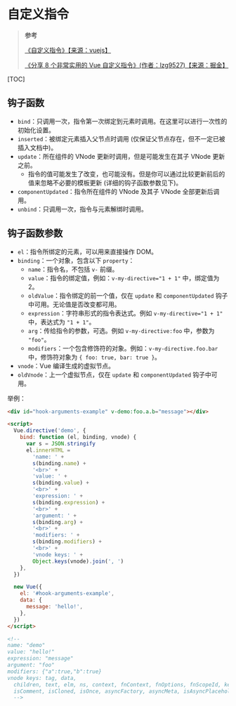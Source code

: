 # 自定义指令

> **参考**
>
> [《自定义指令》【来源：vuejs】](https://cn.vuejs.org/v2/guide/custom-directive.html)
>
> [《分享 8 个非常实用的 Vue 自定义指令》(作者：lzg9527)【来源：掘金】](https://juejin.cn/post/6906028995133833230)

[TOC]

## 钩子函数

- `bind`：只调用一次，指令第一次绑定到元素时调用。在这里可以进行一次性的初始化设置。
- `inserted`：被绑定元素插入父节点时调用 (仅保证父节点存在，但不一定已被插入文档中)。
- `update`：所在组件的 VNode 更新时调用，但是可能发生在其子 VNode 更新之前。
  - 指令的值可能发生了改变，也可能没有。但是你可以通过比较更新前后的值来忽略不必要的模板更新 (详细的钩子函数参数见下)。
- `componentUpdated`：指令所在组件的 VNode 及其子 VNode 全部更新后调用。
- `unbind`：只调用一次，指令与元素解绑时调用。

## 钩子函数参数

- `el`：指令所绑定的元素，可以用来直接操作 DOM。
- `binding`：一个对象，包含以下 `property`：
  - `name`：指令名，不包括 `v-` 前缀。
  - `value`：指令的绑定值，例如：`v-my-directive="1 + 1"` 中，绑定值为 2。
  - `oldValue`：指令绑定的前一个值，仅在 `update` 和 `componentUpdated` 钩子中可用。无论值是否改变都可用。
  - `expression`：字符串形式的指令表达式。例如 `v-my-directive="1 + 1"` 中，表达式为 `"1 + 1"`。
  - `arg`：传给指令的参数，可选。例如 `v-my-directive:foo` 中，参数为 `"foo"`。
  - `modifiers`：一个包含修饰符的对象。例如：`v-my-directive.foo.bar` 中，修饰符对象为 `{ foo: true, bar: true }`。
- `vnode`：Vue 编译生成的虚拟节点。
- `oldVnode`：上一个虚拟节点，仅在 `update` 和 `componentUpdated` 钩子中可用。

举例：

```html
<div id="hook-arguments-example" v-demo:foo.a.b="message"></div>

<script>
  Vue.directive('demo', {
    bind: function (el, binding, vnode) {
      var s = JSON.stringify
      el.innerHTML =
        'name: ' +
        s(binding.name) +
        '<br>' +
        'value: ' +
        s(binding.value) +
        '<br>' +
        'expression: ' +
        s(binding.expression) +
        '<br>' +
        'argument: ' +
        s(binding.arg) +
        '<br>' +
        'modifiers: ' +
        s(binding.modifiers) +
        '<br>' +
        'vnode keys: ' +
        Object.keys(vnode).join(', ')
    },
  })

  new Vue({
    el: '#hook-arguments-example',
    data: {
      message: 'hello!',
    },
  })
</script>

<!--
name: "demo"
value: "hello!"
expression: "message"
argument: "foo"
modifiers: {"a":true,"b":true}
vnode keys: tag, data,
  children, text, elm, ns, context, fnContext, fnOptions, fnScopeId, key, componentOptions, componentInstance, parent, raw, isStatic, isRootInsert,
  isComment, isCloned, isOnce, asyncFactory, asyncMeta, isAsyncPlaceholder
  -->
```
